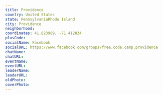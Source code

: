 ```yaml
---
title: Providence
country: United States
state: PennsylvaniaRhode Island
city: Providence
neighborhood: 
coordinates: 41.823989, -71.412834
plusCode:
socialName: Facebook
socialURL: https://www.facebook.com/groups/free.code.camp.providence
chatName:
chatURL:
eventName:
eventURL:
leaderName:
leaderURL:
oldPhoto: 
coverPhoto:
---
```

